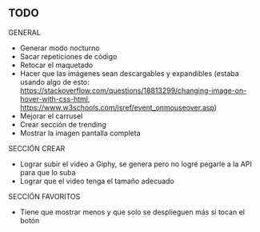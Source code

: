 ## TODO

GENERAL
* Generar modo nocturno 
* Sacar repeticiones de código
* Retocar el maquetado
* Hacer que las imágenes sean descargables y expandibles (estaba usando algo de esto: https://stackoverflow.com/questions/18813299/changing-image-on-hover-with-css-html, https://www.w3schools.com/jsref/event_onmouseover.asp)
* Mejorar el carrusel
* Crear sección de trending
* Mostrar la imagen pantalla completa

SECCIÓN CREAR 
* Lograr subir el video a Giphy, se genera pero no logré pegarle a la API para que lo suba
* Lograr que el video tenga el tamaño adecuado

SECCIÓN FAVORITOS
* Tiene que mostrar menos y que solo se desplieguen más si tocan el botón
